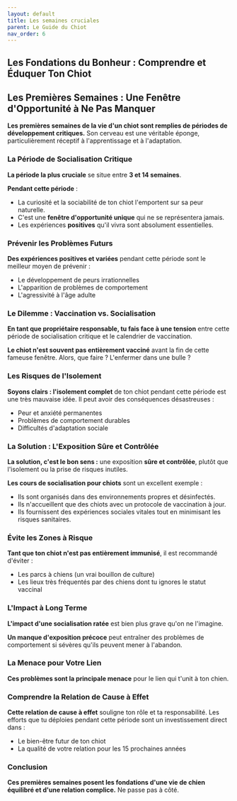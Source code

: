 ```yaml
---
layout: default
title: Les semaines cruciales
parent: Le Guide du Chiot
nav_order: 6
---
```


## **Les Fondations du Bonheur : Comprendre et Éduquer Ton Chiot**

## **Les Premières Semaines : Une Fenêtre d'Opportunité à Ne Pas Manquer**

**Les premières semaines de la vie d'un chiot sont remplies de périodes de développement critiques.** Son cerveau est une véritable éponge, particulièrement réceptif à l'apprentissage et à l'adaptation.

### **La Période de Socialisation Critique**

**La période la plus cruciale** se situe entre **3 et 14 semaines**.

**Pendant cette période** :
- La curiosité et la sociabilité de ton chiot l'emportent sur sa peur naturelle.
- C'est une **fenêtre d'opportunité unique** qui ne se représentera jamais.
- Les expériences **positives** qu'il vivra sont absolument essentielles.

### **Prévenir les Problèmes Futurs**

**Des expériences positives et variées** pendant cette période sont le meilleur moyen de prévenir :
- Le développement de peurs irrationnelles
- L'apparition de problèmes de comportement
- L'agressivité à l'âge adulte

### **Le Dilemme : Vaccination vs. Socialisation**

**En tant que propriétaire responsable, tu fais face à une tension** entre cette période de socialisation critique et le calendrier de vaccination.

**Le chiot n'est souvent pas entièrement vacciné** avant la fin de cette fameuse fenêtre. Alors, que faire ? L'enfermer dans une bulle ?

### **Les Risques de l'Isolement**

**Soyons clairs : l'isolement complet** de ton chiot pendant cette période est une très mauvaise idée. Il peut avoir des conséquences désastreuses :
- Peur et anxiété permanentes
- Problèmes de comportement durables
- Difficultés d'adaptation sociale

### **La Solution : L'Exposition Sûre et Contrôlée**

**La solution, c'est le bon sens :** une exposition **sûre et contrôlée**, plutôt que l'isolement ou la prise de risques inutiles.

**Les cours de socialisation pour chiots** sont un excellent exemple :
- Ils sont organisés dans des environnements propres et désinfectés.
- Ils n'accueillent que des chiots avec un protocole de vaccination à jour.
- Ils fournissent des expériences sociales vitales tout en minimisant les risques sanitaires.

### **Évite les Zones à Risque**

**Tant que ton chiot n'est pas entièrement immunisé**, il est recommandé d'éviter :
- Les parcs à chiens (un vrai bouillon de culture)
- Les lieux très fréquentés par des chiens dont tu ignores le statut vaccinal

### **L'Impact à Long Terme**

**L'impact d'une socialisation ratée** est bien plus grave qu'on ne l'imagine.

**Un manque d'exposition précoce** peut entraîner des problèmes de comportement si sévères qu'ils peuvent mener à l'abandon.

### **La Menace pour Votre Lien**

**Ces problèmes sont la principale menace** pour le lien qui t'unit à ton chien.

### **Comprendre la Relation de Cause à Effet**

**Cette relation de cause à effet** souligne ton rôle et ta responsabilité. Les efforts que tu déploies pendant cette période sont un investissement direct dans :
- Le bien-être futur de ton chiot
- La qualité de votre relation pour les 15 prochaines années

### **Conclusion**

**Ces premières semaines posent les fondations d'une vie de chien équilibré et d'une relation complice.** Ne passe pas à côté. 